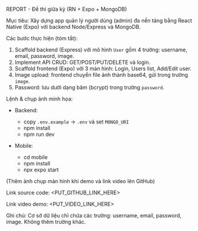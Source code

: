 REPORT - Đề thi giữa kỳ (RN + Expo + MongoDB)

Mục tiêu: Xây dựng app quản lý người dùng (admin) đa nền tảng bằng React Native (Expo) với backend Node/Express và MongoDB.

Các bước thực hiện (tóm tắt):
1. Scaffold backend (Express) với mô hình `User` gồm 4 trường: username, email, password, image.
2. Implement API CRUD: GET/POST/PUT/DELETE và login.
3. Scaffold frontend (Expo) với 3 màn hình: Login, Users list, Add/Edit user.
4. Image upload: frontend chuyển file ảnh thành base64, gửi trong trường `image`.
5. Password: lưu dưới dạng băm (bcrypt) trong trường `password`.

Lệnh & chụp ảnh minh họa:
- Backend:
  - copy `.env.example` -> `.env` và set `MONGO_URI`
  - npm install
  - npm run dev

- Mobile:
  - cd mobile
  - npm install
  - npx expo start

(Thêm ảnh chụp màn hình khi demo và link video lên GitHub)

Link source code: <PUT_GITHUB_LINK_HERE>

Link video demo: <PUT_VIDEO_LINK_HERE>

Ghi chú: Cơ sở dữ liệu chỉ chứa các trường: username, email, password, image. Không thêm trường khác.
